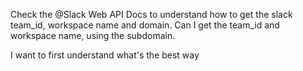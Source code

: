 Check the @Slack Web API Docs to understand how to get the slack team_id, workspace name and domain. Can I get the team_id and workspace name, using the subdomain.

I want to first understand what's the best way 